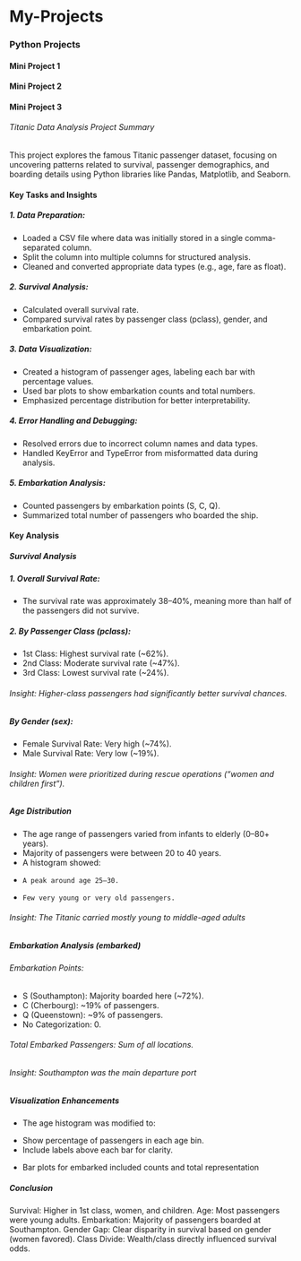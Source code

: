 # My-Projects
### Python Projects
#### Mini Project 1

#### Mini Project 2

#### Mini Project 3
###### Titanic Data Analysis Project Summary
This project explores the famous Titanic passenger dataset, focusing on uncovering patterns related to survival, passenger demographics, and boarding details using Python libraries like Pandas, Matplotlib, and Seaborn.

#### Key Tasks and Insights
##### 1.	Data Preparation:
* Loaded a CSV file where data was initially stored in a single comma-separated column.
* Split the column into multiple columns for structured analysis.
* Cleaned and converted appropriate data types (e.g., age, fare as float).
##### 2.	Survival Analysis:
* Calculated overall survival rate.
* Compared survival rates by passenger class (pclass), gender, and embarkation point.
##### 3.	Data Visualization:
* Created a histogram of passenger ages, labeling each bar with percentage values.
* Used bar plots to show embarkation counts and total numbers.
* Emphasized percentage distribution for better interpretability.
##### 4.	Error Handling and Debugging:
* Resolved errors due to incorrect column names and data types.
* Handled KeyError and TypeError from misformatted data during analysis.
##### 5.	Embarkation Analysis:
* Counted passengers by embarkation points (S, C, Q).
* Summarized total number of passengers who boarded the ship.

#### Key Analysis
##### Survival Analysis
##### 1. Overall Survival Rate:
* The survival rate was approximately 38–40%, meaning more than half of the passengers did not survive.
##### 2. By Passenger Class (pclass):
* 1st Class: Highest survival rate (~62%).
* 2nd Class: Moderate survival rate (~47%).
* 3rd Class: Lowest survival rate (~24%).
###### Insight: Higher-class passengers had significantly better survival chances.

##### By Gender (sex):
* Female Survival Rate: Very high (~74%).
* Male Survival Rate: Very low (~19%).
###### Insight: Women were prioritized during rescue operations (“women and children first”).

##### Age Distribution
* The age range of passengers varied from infants to elderly (0–80+ years).
* Majority of passengers were between 20 to 40 years.
* A histogram showed:
*     A peak around age 25–30.
*     Few very young or very old passengers.
###### Insight: The Titanic carried mostly young to middle-aged adults

##### Embarkation Analysis (embarked)
###### Embarkation Points:
* S (Southampton): Majority boarded here (~72%).
* C (Cherbourg): ~19% of passengers.
* Q (Queenstown): ~9% of passengers.
* No Categorization: 0.
###### Total Embarked Passengers: Sum of all locations.
###### Insight: Southampton was the main departure port

##### Visualization Enhancements
* The age histogram was modified to:
- Show percentage of passengers in each age bin.
- Include labels above each bar for clarity.
* Bar plots for embarked included counts and total representation

##### Conclusion
Survival:      Higher in 1st class, women, and children.
Age:	         Most passengers were young adults.
Embarkation:   Majority of passengers boarded at Southampton.
Gender Gap:    Clear disparity in survival based on gender (women favored).
Class Divide:  Wealth/class directly influenced survival odds.




